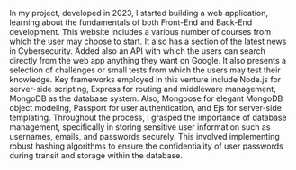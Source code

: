 In my project, developed in 2023, I started building a web application, learning about the fundamentals of both Front-End and Back-End development. 
This website includes a various number of courses from which the user may choose to start. It also has a section of the latest news in Cybersecurity.
Added also an API with which the users can search directly from the web app anything they want on Google.
It also presents a selection of challenges or small tests from which the users may test their knowledge.
Key frameworks employed in this venture include Node.js for server-side scripting, Express for routing and middleware management, MongoDB as the database system.
Also, Mongoose for elegant MongoDB object modeling, Passport for user authentication, and Ejs for server-side templating.
Throughout the process, I grasped the importance of database management, specifically in storing sensitive user information such as usernames, emails, and passwords securely. 
This involved implementing robust hashing algorithms to ensure the confidentiality of user passwords during transit and storage within the database.
